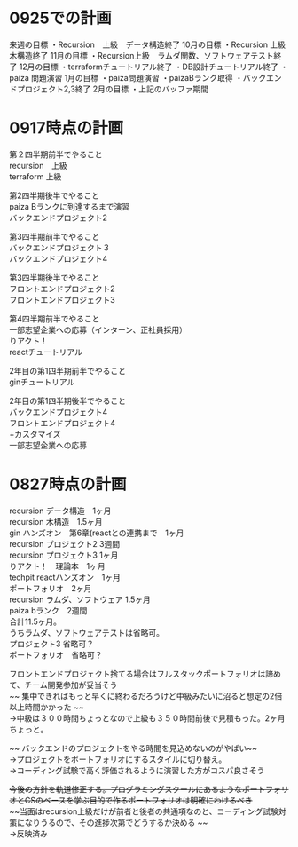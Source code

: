 # 0925での計画
来週の目標
・Recursion　上級　データ構造終了
10月の目標
・Recursion 上級 木構造終了
11月の目標
・Recursion上級　ラムダ関数、ソフトウェアテスト終了
12月の目標
・terraformチュートリアル終了
・DB設計チュートリアル終了
・paiza 問題演習 
1月の目標
・paiza問題演習
・paizaBランク取得
・バックエンドプロジェクト2,3終了
2月の目標
・上記のバッファ期間


# 0917時点の計画
第２四半期前半でやること</br>
recursion　上級</br>
terraform 上級</br>

第2四半期後半でやること</br>
paiza Bランクに到達するまで演習　</br>
バックエンドプロジェクト2</br>

第3四半期前半でやること</br>
バックエンドプロジェクト３</br>
バックエンドプロジェクト4</br>

第3四半期後半でやること</br>
フロントエンドプロジェクト2</br>
フロントエンドプロジェクト3</br>

第4四半期前半でやること</br>
一部志望企業への応募（インターン、正社員採用）</br>
りアクト！</br>
reactチュートリアル</br>

2年目の第1四半期前半でやること</br>
ginチュートリアル</br>

2年目の第1四半期後半でやること</br>
バックエンドプロジェクト4</br>
フロントエンドプロジェクト4</br>
+カスタマイズ</br>
一部志望企業への応募</br>
# 0827時点の計画
recursion データ構造　1ヶ月</br>
recursion 木構造　1.5ヶ月</br>
gin ハンズオン　第6章(reactとの連携まで　1ヶ月</br>
recursion プロジェクト2 3週間</br>
recursion プロジェクト3 1ヶ月</br>
りアクト！　理論本　1ヶ月</br>
techpit reactハンズオン　1ヶ月</br>
ポートフォリオ　2ヶ月</br>
recursion ラムダ、ソフトウェア 1.5ヶ月</br>
paiza bランク　2週間</br>
合計11.5ヶ月。</br>
うちラムダ、ソフトウェアテストは省略可。</br>
プロジェクト3 省略可？</br>
ポートフォリオ　省略可？</br>

フロントエンドプロジェクト捨てる場合はフルスタックポートフォリオは諦めて、チーム開発参加が妥当そう</br>
~~ 集中できればもっと早くに終わるだろうけど中級みたいに沼ると想定の2倍以上時間かかった ~~ </br>
→中級は３００時間ちょっとなので上級も３５０時間前後で見積もった。2ヶ月ちょっと。</br>

~~ バックエンドのプロジェクトをやる時間を見込めないのがやばい~~ </br>
→プロジェクトをポートフォリオにするスタイルに切り替え。</br>
→コーディング試験で高く評価されるように演習した方がコスパ良さそう</br>

~~今後の方針を軌道修正する。プログラミングスクールにあるようなポートフォリオとCSのベースを学ぶ目的で作るポートフォリオは明確にわけるべき~~</br>
~~当面はrecursion上級だけが前者と後者の共通項なのと、コーディング試験対策になりうるので、その進捗次第でどうするか決める ~~</br>
→反映済み
